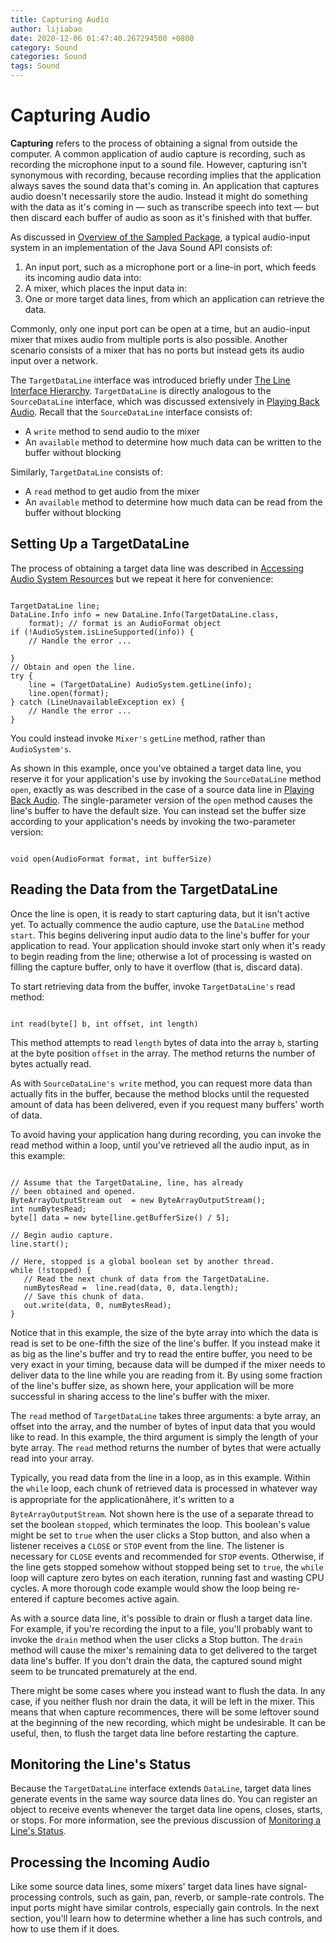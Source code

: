 ```yaml
---
title: Capturing Audio
author: lijiabao
date: 2020-12-06 01:47:40.267294500 +0800
category: Sound
categories: Sound
tags: Sound
---
```


# Capturing Audio

<a name="114180" id="114180"></a> **Capturing** refers to the process of obtaining a signal from outside the computer. A common application of audio capture is recording, such as recording the microphone input to a sound file. However, capturing isn't synonymous with recording, because recording implies that the application always saves the sound data that's coming in. An application that captures audio doesn't necessarily store the audio. Instead it might do something with the data as it's coming in &#8212; such as transcribe speech into text &#8212; but then discard each buffer of audio as soon as it's finished with that buffer.

<a name="114181" id="114181"></a> As discussed in 
[Overview of the Sampled Package](sampled-overview.html), a typical audio-input system in an implementation of the Java Sound API consists of:

1. <a name="113952" id="113952"></a>An input port, such as a microphone port or a line-in port, which feeds its incoming audio data into:
1. <a name="115691" id="115691"></a>A mixer, which places the input data in:
1. <a name="115692" id="115692"></a>One or more target data lines, from which an application can retrieve the data.

<a name="113956" id="113956"></a> Commonly, only one input port can be open at a time, but an audio-input mixer that mixes audio from multiple ports is also possible. Another scenario consists of a mixer that has no ports but instead gets its audio input over a network.

<a name="113958" id="113958"></a> The `TargetDataLine` interface was introduced briefly under 
[The Line Interface Hierarchy](sampled-overview.html#lineHierarchy). `TargetDataLine` is directly analogous to the `SourceDataLine` interface, which was discussed extensively in 
[Playing Back Audio](playing.html). Recall that the `SourceDataLine` interface consists of:

- <a name="113960" id="113960"></a>A `write` method to send audio to the mixer
- <a name="113961" id="113961"></a>An `available` method to determine how much data can be written to the buffer without blocking

<a name="113963" id="113963"></a> Similarly, `TargetDataLine` consists of:

- <a name="113965" id="113965"></a>A `read` method to get audio from the mixer
- <a name="113966" id="113966"></a>An `available` method to determine how much data can be read from the buffer without blocking

## <a name="113969" id="113969"></a>Setting Up a TargetDataLine

<a name="113971" id="113971"></a> The process of obtaining a target data line was described in 
[Accessing Audio System Resources](accessing.html) but we repeat it here for convenience:

```

TargetDataLine line;
DataLine.Info info = new DataLine.Info(TargetDataLine.class, 
    format); // format is an AudioFormat object
if (!AudioSystem.isLineSupported(info)) {
    // Handle the error ... 

}
// Obtain and open the line.
try {
    line = (TargetDataLine) AudioSystem.getLine(info);
    line.open(format);
} catch (LineUnavailableException ex) {
    // Handle the error ... 
}

```

<a name="113992" id="113992"></a> You could instead invoke `Mixer's` `getLine` method, rather than `AudioSystem's`.

<a name="113994" id="113994"></a> As shown in this example, once you've obtained a target data line, you reserve it for your application's use by invoking the `SourceDataLine` method `open`, exactly as was described in the case of a source data line in 
[Playing Back Audio](playing.html). The single-parameter version of the `open` method causes the line's buffer to have the default size. You can instead set the buffer size according to your application's needs by invoking the two-parameter version:

```

void open(AudioFormat format, int bufferSize)

```

<a name="115741" id="115741"></a>

## Reading the Data from the TargetDataLine

<a name="114004" id="114004"></a> Once the line is open, it is ready to start capturing data, but it isn't active yet. To actually commence the audio capture, use the `DataLine` method `start`. This begins delivering input audio data to the line's buffer for your application to read. Your application should invoke start only when it's ready to begin reading from the line; otherwise a lot of processing is wasted on filling the capture buffer, only to have it overflow (that is, discard data).

<a name="114006" id="114006"></a> To start retrieving data from the buffer, invoke `TargetDataLine's` read method:

```

int read(byte[] b, int offset, int length)

```

This method attempts to read `length` bytes of data into the array `b`, starting at the byte position `offset` in the array. The method returns the number of bytes actually read.

<a name="114011" id="114011"></a> As with `SourceDataLine's write` method, you can request more data than actually fits in the buffer, because the method blocks until the requested amount of data has been delivered, even if you request many buffers' worth of data.

<a name="115205" id="115205"></a> To avoid having your application hang during recording, you can invoke the read method within a loop, until you've retrieved all the audio input, as in this example:

```

// Assume that the TargetDataLine, line, has already
// been obtained and opened.
ByteArrayOutputStream out  = new ByteArrayOutputStream();
int numBytesRead;
byte[] data = new byte[line.getBufferSize() / 5];

// Begin audio capture.
line.start();

// Here, stopped is a global boolean set by another thread.
while (!stopped) {
   // Read the next chunk of data from the TargetDataLine.
   numBytesRead =  line.read(data, 0, data.length);
   // Save this chunk of data.
   out.write(data, 0, numBytesRead);
}     

```

Notice that in this example, the size of the byte array into which the data is read is set to be one-fifth the size of the line's buffer. If you instead make it as big as the line's buffer and try to read the entire buffer, you need to be very exact in your timing, because data will be dumped if the mixer needs to deliver data to the line while you are reading from it. By using some fraction of the line's buffer size, as shown here, your application will be more successful in sharing access to the line's buffer with the mixer.

<a name="114034" id="114034"></a> The `read` method of `TargetDataLine` takes three arguments: a byte array, an offset into the array, and the number of bytes of input data that you would like to read. In this example, the third argument is simply the length of your byte array. The `read` method returns the number of bytes that were actually read into your array.

<a name="114036" id="114036"></a> Typically, you read data from the line in a loop, as in this example. Within the `while` loop, each chunk of retrieved data is processed in whatever way is appropriate for the application&#226;&#128;&#148;here, it's written to a `ByteArrayOutputStream`. Not shown here is the use of a separate thread to set the boolean `stopped`, which terminates the loop. This boolean's value might be set to `true` when the user clicks a Stop button, and also when a listener receives a `CLOSE` or `STOP` event from the line. The listener is necessary for `CLOSE` events and recommended for `STOP` events. Otherwise, if the line gets stopped somehow without stopped being set to `true`, the `while` loop will capture zero bytes on each iteration, running fast and wasting CPU cycles. A more thorough code example would show the loop being re-entered if capture becomes active again.

<a name="114039" id="114039"></a> As with a source data line, it's possible to drain or flush a target data line. For example, if you're recording the input to a file, you'll probably want to invoke the `drain` method when the user clicks a Stop button. The `drain` method will cause the mixer's remaining data to get delivered to the target data line's buffer. If you don't drain the data, the captured sound might seem to be truncated prematurely at the end.

<a name="114041" id="114041"></a> There might be some cases where you instead want to flush the data. In any case, if you neither flush nor drain the data, it will be left in the mixer. This means that when capture recommences, there will be some leftover sound at the beginning of the new recording, which might be undesirable. It can be useful, then, to flush the target data line before restarting the capture.

<a name="114432" id="114432"></a>

## Monitoring the Line's Status

<a name="114046" id="114046"></a> Because the `TargetDataLine` interface extends `DataLine`, target data lines generate events in the same way source data lines do. You can register an object to receive events whenever the target data line opens, closes, starts, or stops. For more information, see the previous discussion of 
[Monitoring a Line's Status](playing.html#113711).

<a name="114049" id="114049"></a>

## Processing the Incoming Audio

<a name="114051" id="114051"></a> Like some source data lines, some mixers' target data lines have signal-processing controls, such as gain, pan, reverb, or sample-rate controls. The input ports might have similar controls, especially gain controls. In the next section, you'll learn how to determine whether a line has such controls, and how to use them if it does.
